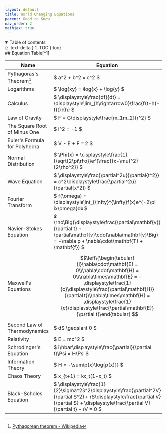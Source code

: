 ```yaml
---
layout: default
title: World Changing Equations
parent: Good to Know
nav_order: 2
mathjax: true
---
```


<details open markdown="block">
  <summary>
    Table of contents
  </summary>
  {: .text-delta }
1. TOC
{:toc}
</details>
## Equation Table[^1]

| Name                          | Equation                                                     | Author             | Year   |
| ----------------------------- | ------------------------------------------------------------ | ------------------ | ------ |
| Pythagoras's Theorem[^2]      | $ a^2 + b^2 = c^2 $                                          | Pythagoras         | 530 BC |
| Logarithms                    | $ \log{xy} = \log{x} + \log{y} $                             | John Napier        | 1610   |
| Calculus                      | $ \displaystyle\frac{df}{dt} = \displaystyle\lim_{h\rightarrow0}\frac{f(t+h)-f(t)}{h} $ | Newton             | 1668   |
| Law of Gravity                | $ F = G\displaystyle\frac{m_1m_2}{r^2} $                     | Newton             | 1687   |
| The Square Root of Minus One  | $ i^2  = -1 $                                                | Euler              | 1750   |
| Euler's Formula for Polyhedra | $ V - E + F = 2 $                                            | Eulerx             | 1751   |
| Normal Distribution           | $ \Phi(x) = \displaystyle\frac{1}{\sqrt{2\pi\rho}}e^{\frac{(x-\mu)^2}{2\rho^2}} $ | C.F. Gauss         | 1810   |
| Wave Equation                 | $ \displaystyle\frac{\partial^2u}{\partial{t^2}} = c^2\displaystyle\frac{\partial^2u}{\partial{x^2}} $ | J.d'Alembert       | 1746   |
| Fourier Transform             | $ f(\omega) = \displaystyle\int_{\infty}^{\infty}f(x)e^{-2\pi ix\omega}dx $ | J.Fourier          | 1822   |
| Navier-Stokes Equation        | $ \rho\Big(\displaystyle\frac{\partial\mathbf{v}}{\partial t} + \partial\mathbf{v}\cdot\nabla\mathbf{v}\Big) = -\nabla p + \nabla\cdot\mathbf{T} + \mathbf{f}) $ | C.Navier, G.Stokes | 1845   |
| Maxwell's Equations           | $$\left\{\begin{tabular}{l}\nabla\cdot\mathbf{E} = 0\\\nabla\cdot\mathbf{H} = 0\\\nabla\times\mathbf{E} = -\displaystyle\frac{1}{c}\displaystyle\frac{\partial\mathbf{H}}{\partial t}\\\nabla\times\mathbf{H} = \displaystyle\frac{1}{c}\displaystyle\frac{\partial\mathbf{E}}{\partial t}\end{tabular} $$ | J.C.Maxwell        | 1865   |
| Second Law of Thermodynamics  | $ dS \geqslant 0 $                                           | L.Boltzmann        | 1874   |
| Relativity                    | $ E = mc^2 $                                                 | Einstein           | 1905   |
| Schrodinger's Equation        | $ i\hbar\displaystyle\frac{\partial}{\partial t}\Psi = H\Psi $ | E.Schrodinger      | 1927   |
| Information Theory            | $ H = -\sum{p(x)\log{p(x)}} $                                | C.Shannon          | 1949   |
| Chaos Theory                  | $ x_{t+1} = kx_t(1-x_t) $                                    | Robert May         | 1975   |
| Black-Scholes Equation        | $ \displaystyle\frac{1}{2}\sigma^2S^2\displaystyle\frac{\partial^2V}{\partial S^2} + rS\displaystyle\frac{\partial V}{\partial S} + \displaystyle\frac{\partial V}{\partial t} - rV = 0 $ | F.Black, M.Scholes | 1990   |

[^1]: [The 17 Equations That Changed The Course of History : ScienceAlert](https://www.sciencealert.com/the-17-equations-that-changed-the-course-of-history)
[^2]: [Pythagorean theorem - Wikipedia](https://en.wikipedia.org/wiki/Pythagorean_theorem)
